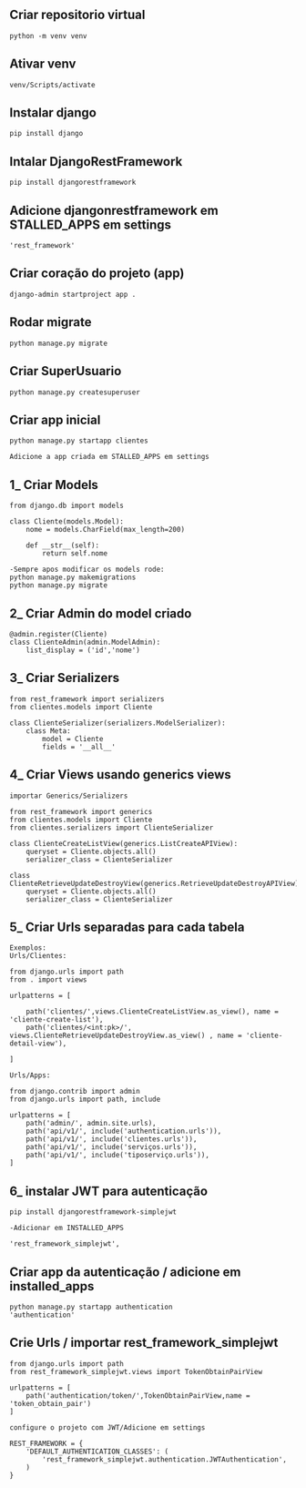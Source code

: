 
## Criar repositorio virtual

```
python -m venv venv
```

## Ativar venv

```
venv/Scripts/activate
```

## Instalar django

```
pip install django
```

## Intalar DjangoRestFramework

```
pip install djangorestframework
```

## Adicione djangonrestframework em STALLED_APPS em settings

```
'rest_framework'
```

## Criar coração do projeto (app)

```
django-admin startproject app .
```

## Rodar migrate

```
python manage.py migrate
```

## Criar SuperUsuario

```
python manage.py createsuperuser
```

## Criar app inicial

```
python manage.py startapp clientes

Adicione a app criada em STALLED_APPS em settings
```

## 1_ Criar Models

```
from django.db import models

class Cliente(models.Model):
    nome = models.CharField(max_length=200)
    
    def __str__(self):
        return self.nome

-Sempre apos modificar os models rode:
python manage.py makemigrations
python manage.py migrate
```

## 2_ Criar Admin do model criado

```
@admin.register(Cliente)
class ClienteAdmin(admin.ModelAdmin):
    list_display = ('id','nome')
```

## 3_ Criar Serializers

```
from rest_framework import serializers
from clientes.models import Cliente

class ClienteSerializer(serializers.ModelSerializer):
    class Meta:
        model = Cliente
        fields = '__all__'

```

## 4_ Criar Views usando generics views

```
importar Generics/Serializers

from rest_framework import generics
from clientes.models import Cliente
from clientes.serializers import ClienteSerializer

class ClienteCreateListView(generics.ListCreateAPIView):
    queryset = Cliente.objects.all()
    serializer_class = ClienteSerializer

class ClienteRetrieveUpdateDestroyView(generics.RetrieveUpdateDestroyAPIView):
    queryset = Cliente.objects.all()
    serializer_class = ClienteSerializer
```

## 5_ Criar Urls separadas para cada tabela

```
Exemplos:
Urls/Clientes:

from django.urls import path
from . import views

urlpatterns = [
    
    path('clientes/',views.ClienteCreateListView.as_view(), name = 'cliente-create-list'),
    path('clientes/<int:pk>/', views.ClienteRetrieveUpdateDestroyView.as_view() , name = 'cliente-detail-view'),
    
]

Urls/Apps:

from django.contrib import admin
from django.urls import path, include

urlpatterns = [
    path('admin/', admin.site.urls),
    path('api/v1/', include('authentication.urls')),
    path('api/v1/', include('clientes.urls')),
    path('api/v1/', include('serviços.urls')),  
    path('api/v1/', include('tiposerviço.urls')),  
]

```
## 6_ instalar JWT para autenticação

```
pip install djangorestframework-simplejwt

-Adicionar em INSTALLED_APPS

'rest_framework_simplejwt',
```

## Criar app da autenticação / adicione em installed_apps

```
python manage.py startapp authentication
'authentication'
```
## Crie Urls / importar rest_framework_simplejwt

```
from django.urls import path
from rest_framework_simplejwt.views import TokenObtainPairView

urlpatterns = [
    path('authentication/token/',TokenObtainPairView,name = 'token_obtain_pair')
]

configure o projeto com JWT/Adicione em settings

REST_FRAMEWORK = {
    'DEFAULT_AUTHENTICATION_CLASSES': (       
        'rest_framework_simplejwt.authentication.JWTAuthentication',
    )
}

```




